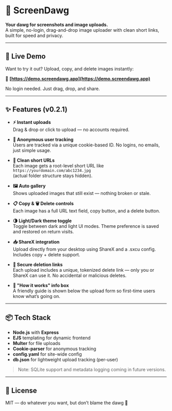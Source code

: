 # 🐶 ScreenDawg

**Your dawg for screenshots and image uploads.**  
A simple, no-login, drag-and-drop image uploader with clean short links, built for speed and privacy.

---

## 🚀 Live Demo

Want to try it out? Upload, copy, and delete images instantly:

🔗 **[https://demo.screendawg.app](https://demo.screendawg.app)**

No login needed. Just drag, drop, and share.

---

## ✨ Features (v0.2.1)

- **⚡ Instant uploads**  
  Drag & drop or click to upload — no accounts required.

- **🍪 Anonymous user tracking**  
  Users are tracked via a unique cookie-based ID. No logins, no emails, just simple usage.

- **📎 Clean short URLs**  
  Each image gets a root-level short URL like `https://yourdomain.com/abc1234.jpg`  
  (actual folder structure stays hidden).

- **🖼️ Auto gallery**  
  Shows uploaded images that still exist — nothing broken or stale.

- **📋 Copy & 🗑️ Delete controls**  
  Each image has a full URL text field, copy button, and a delete button.

- **🌗 Light/Dark theme toggle**  
  Toggle between dark and light UI modes. Theme preference is saved and restored on return visits.

- **📥 ShareX integration**  
  Upload directly from your desktop using ShareX and a .sxcu config. Includes copy + delete support.

- **🔐 Secure deletion links**  
  Each upload includes a unique, tokenized delete link — only you or ShareX can use it. No accidental or malicious deletes.

- **🧠 "How it works" info box**  
  A friendly guide is shown below the upload form so first-time users know what’s going on.

---

## 📦 Tech Stack

- **Node.js** with **Express**
- **EJS** templating for dynamic frontend
- **Multer** for file uploads
- **Cookie-parser** for anonymous tracking
- **config.yaml** for site-wide config
- **db.json** for lightweight upload tracking (per-user)

> Note: SQLite support and metadata logging coming in future versions.

---

## 📃 License

MIT — do whatever you want, but don’t blame the dawg 🐾
